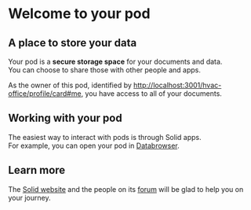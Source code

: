 # Welcome to your pod

## A place to store your data
Your pod is a **secure storage space** for your documents and data.
<br>
You can choose to share those with other people and apps.

As the owner of this pod,
identified by <a href="http://localhost:3001/hvac-office/profile/card#me">http://localhost:3001/hvac-office/profile/card#me</a>,
you have access to all of your documents.

## Working with your pod
The easiest way to interact with pods
is through Solid apps.
<br>
For example,
you can open your pod in [Databrowser](https://solid.github.io/mashlib/dist/browse.html?uri=http://localhost:3001/hvac-office/).

## Learn more
The [Solid website](https://solidproject.org/)
and the people on its [forum](https://forum.solidproject.org/)
will be glad to help you on your journey.
